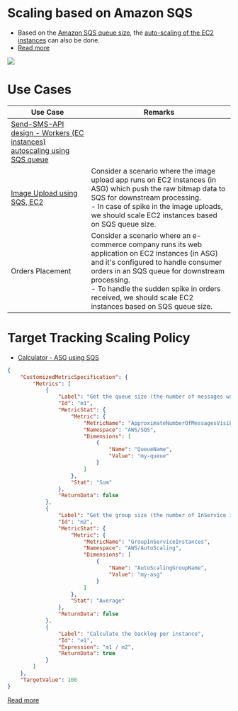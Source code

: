 # Scaling based on Amazon SQS
- Based on the [Amazon SQS queue size](../../../5_MessageBrokerServices/AmazonSQS/Readme.md), the [auto-scaling of the EC2 instances](Readme.md) can also be done.
- [Read more](https://docs.aws.amazon.com/autoscaling/ec2/userguide/ec2-auto-scaling-target-tracking-metric-math.html)

![](https://docs.aws.amazon.com/images/autoscaling/ec2/userguide/images/sqs-as-custom-metric-diagram.png)

# Use Cases

| Use Case                                                                                                                                                | Remarks                                                                                                                                                                                                                                                                                                  |
|---------------------------------------------------------------------------------------------------------------------------------------------------------|----------------------------------------------------------------------------------------------------------------------------------------------------------------------------------------------------------------------------------------------------------------------------------------------------------|
| [Send-SMS-API design - Workers (EC instances) autoscaling using SQS queue](../../../../0_HLDUseCasesProblems/TransactionSMSDesign/Readme.md)                |                                                                                                                                                                                                                                                                                                          |
| [Image Upload using SQS, EC2](https://aws.amazon.com/blogs/compute/running-cost-effective-queue-workers-with-amazon-sqs-and-amazon-ec2-spot-instances/) | Consider a scenario where the image upload app runs on EC2 instances (in ASG) which push the raw bitmap data to SQS for downstream processing.<br/>- In case of spike in the image uploads, we should scale EC2 instances based on SQS queue size.                                                       |
| Orders Placement                                                                                                                                        | Consider a scenario where an e-commerce company runs its web application on EC2 instances (in ASG) and it's configured to handle consumer orders in an SQS queue for downstream processing. <br/>- To handle the sudden spike in orders received, we should scale EC2 instances based on SQS queue size. |

# Target Tracking Scaling Policy
- [Calculator - ASG using SQS](https://docs.google.com/spreadsheets/d/15vApko2QrmZmv5qTEIyU_IAWvgY3MD23TR3TuLUiPc8/edit#gid=1238283914)

````json
{
    "CustomizedMetricSpecification": {
        "Metrics": [
            {
                "Label": "Get the queue size (the number of messages waiting to be processed)",
                "Id": "m1",
                "MetricStat": {
                    "Metric": {
                        "MetricName": "ApproximateNumberOfMessagesVisible",
                        "Namespace": "AWS/SQS",
                        "Dimensions": [
                            {
                                "Name": "QueueName",
                                "Value": "my-queue"
                            }
                        ]
                    },
                    "Stat": "Sum"
                },
                "ReturnData": false
            },
            {
                "Label": "Get the group size (the number of InService instances)",
                "Id": "m2",
                "MetricStat": {
                    "Metric": {
                        "MetricName": "GroupInServiceInstances",
                        "Namespace": "AWS/AutoScaling",
                        "Dimensions": [
                            {
                                "Name": "AutoScalingGroupName",
                                "Value": "my-asg"
                            }
                        ]
                    },
                    "Stat": "Average"
                },
                "ReturnData": false
            },
            {
                "Label": "Calculate the backlog per instance",
                "Id": "e1",
                "Expression": "m1 / m2",
                "ReturnData": true
            }
        ]
    },
    "TargetValue": 100
}
````

[Read more](https://docs.aws.amazon.com/autoscaling/ec2/userguide/ec2-auto-scaling-target-tracking-metric-math.html)